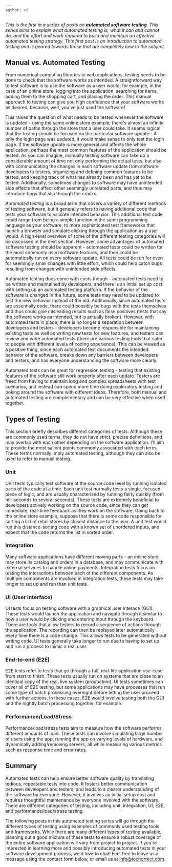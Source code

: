 ```yaml
---
author: ed
---
```


*This is the first in a series of posts on **automated software testing**.  This series aims to explain what automated testing is, what it can and cannot do, and the effort and work required to build and maintain an effective automated testing strategy.  This first post is an introduction to automated testing and is geared towards those that are completely new to the subject.*

## Manual vs. Automated Testing

From numerical computing libraries to web applications, testing needs to be done to check that the software works as intended.  A straightforward way to test software is to use the software as a user would; for example, in the case of an online store, logging into the application, searching for items, adding them to the shopping cart, and placing the order.  This manual approach to testing can give you high confidence that your software works as desired, because, well, you've just used the software!

This raises the question of what needs to be tested whenever the software is updated - using the same online store example, there's almost an infinite number of paths through the store that a user could take.  It seems logical that the testing should be focused on the particular software update - if only the login page was updated, it would make sense to only test the login page.  If the software update is more general and affects the whole application, perhaps the most common features of the application should be tested.  As you can imagine, manually testing software can take up a considerable amount of time not only performing the actual tests, but also with communicating the changes in each software update from software developers to testers, organizing and defining common features to be tested, and keeping track of what has already been and has yet to be tested.  Additionally, sometimes changes to software may have unintended side effects that affect other seemingly unrelated parts, and thus may introduce bugs that slip through the cracks.

*Automated testing* is a broad term that covers a variety of different methods of testing software, but it generally refers to having additional code that tests your software to validate intended behavior.  This additional test code could range from being a simple function in the same programming language as your software, to more sophisticated test frameworks that launch a browser and simulate clicking through the application as a user would.  A high-level overview of some of the different testing categories will be discussed in the next section.  However, some advantages of automated software testing should be apparent - automated tests could be written for the most commonly used software features, and then could be automatically run on every software update.  All tests could be run for even for seemingly small changes with little effort, which could help catch bugs resulting from changes with unintended side effects.

Automated testing does come with costs though - automated tests need to be written and maintained by developers, and there is an initial set up cost with setting up an automated testing platform.  If the behavior of the software is changed in the future, some tests may need to be updated to test the new behavior instead of the old.  Additionally, since automated tests are essentially code, there could possibly be bugs with the tests themselves and thus could give misleading results such as false positives (tests that say the software works as intended, but is actually broken).  However, with automated tests in place, there is no longer a separation between developers and testers - developers become responsible for maintaining existing tests as well as writing new tests for new features, and testers can review and write automated tests (there are various testing tools that cater to people with different levels of coding experience).  This can be viewed as a positive thing, since each automated test documents the intended behavior of the software, breaks down any barriers between developers and testers, and has everyone understanding the software more clearly.

Automated tests can be great for regression testing - testing that existing features of the software still work properly after each update.  Testers are freed from having to maintain long and complex spreadsheets with test scenarios, and instead can spend more time doing exploratory testing and poking around the software with different ideas.  Therefore, both manual and automated testing are complementary and can be very effective when used together.

## Types of Testing

This section briefly describes different categories of tests.  Although these are commonly used terms, they do not have strict, precise definitions, and may overlap with each other depending on the software application.  I'll aim to provide the most salient points commonly associated with each term.  These terms normally imply automated testing, although they can also be used to refer to manual testing.

### Unit

Unit tests typically test software at the source code level by running isolated parts of the code at a time.  Each unit test normally tests a single, focused piece of logic, and are usually characterized by running fairly quickly (from milliseconds to several seconds).  These tests are extremely beneficial to developers actively working on the source code, since they can get immediate, real-time feedback as they work on the software.   Going back to the online store example, suppose that there is some code responsible for sorting a list of retail stores by closest distance to the user.  A unit test would run this distance-sorting code with a known set of unordered inputs, and expect that the code returns the list in sorted order.  

### Integration

Many software applications have different moving parts - an online store may store its catalog and orders in a database, and may communicate with external services to handle online payments.  Integration tests focus on testing the interactions between each of the different components.  As multiple components are involved in integration tests, these tests may take longer to set up and run than unit tests.

### UI (User Interface)

UI tests focus on testing software with a graphical user interace (GUI).  These tests would launch the application and navigate through it similar to how a user would by clicking and entering input through the keyboard.  There are tools that allow testers to record a sequence of actions through the application.  The recording can then be replayed later automatically every time there is a code change.  This allows tests to be generated without writing code.  UI tests generally take longer to run due to having to set up and run a process to mimic a real user.

### End-to-end (E2E)

E2E tests refer to tests that go through a full, real-life application use-case from start to finish.  These tests usually run on systems that are close to an identical copy of the real, live system (*production*).  UI tests sometimes can cover all of E2E testing, but some applications may have processes that run some type of batch processing overnight before letting the user proceed with further actions.  In these cases, E2E would involve testing both the GUI and the nightly batch processing together, for example.

### Performance/Load/Stress

Performance/load/stress tests aim to measure how the software performs different amounts of load.  These tests can involve simulating large number of users using the app, running the app on varying levels of hardware, and dynamically adding/removing servers, all while measuring various metrics such as response time and error rates.

## Summary

Automated tests can help ensure better software quality by translating tedious, repeatable tests into code.  It fosters better communication between developers and testers, and leads to a clearer understanding of the software by everyone.  However, it involves an initial setup cost and requires thoughtful maintenance by everyone involved with the software.  There are different categories of testing, including unit, integration, UI, E2E, and performance/load/stress testing.

The following posts in this automated testing series will go through the different types of testing using examples of commonly used testing tools and frameworks.  While there are many different types of testing available, planning out a good mixture of these tests to ensure a robust coverage of the entire software application will vary from project to project.  If you're interested in learning more and possibly introducing automated tests in your software development process, we'd love to chat!  Feel free to leave us a message using the contact form below, or email us at info@techorrect.com.
